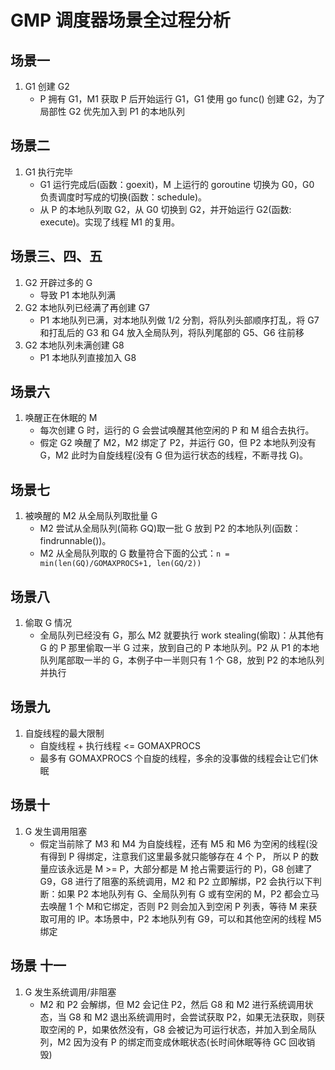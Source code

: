 # GMP 调度器场景全过程分析

## 场景一

1. G1 创建 G2
    - P 拥有 G1，M1 获取 P 后开始运行 G1，G1 使用 go func() 创建 G2，为了局部性 G2 优先加入到 P1 的本地队列

## 场景二

1. G1 执行完毕
    - G1 运行完成后(函数：goexit)，M 上运行的 goroutine 切换为 G0，G0 负责调度时写成的切换(函数：schedule)。
    - 从 P 的本地队列取 G2，从 G0 切换到 G2，并开始运行 G2(函数: execute)。实现了线程 M1 的复用。

## 场景三、四、五

1. G2 开辟过多的 G
    - 导致 P1 本地队列满
2. G2 本地队列已经满了再创建 G7
    - P1 本地队列已满，对本地队列做 1/2 分割，将队列头部顺序打乱，将 G7 和打乱后的 G3 和 G4 放入全局队列，将队列尾部的 G5、G6 往前移
3. G2 本地队列未满创建 G8
    - P1 本地队列直接加入 G8

## 场景六

1. 唤醒正在休眠的 M
    - 每次创建 G 时，运行的 G 会尝试唤醒其他空闲的 P 和 M 组合去执行。
    - 假定 G2 唤醒了 M2，M2 绑定了 P2，并运行 G0，但 P2 本地队列没有 G，M2 此时为自旋线程(没有 G 但为运行状态的线程，不断寻找 G)。

## 场景七

1. 被唤醒的 M2 从全局队列取批量 G
    - M2 尝试从全局队列(简称 GQ)取一批 G 放到 P2 的本地队列(函数：findrunnable())。
    - M2 从全局队列取的 G 数量符合下面的公式：`n = min(len(GQ)/GOMAXPROCS+1, len(GQ/2))`

## 场景八

1. 偷取 G 情况
    - 全局队列已经没有 G，那么 M2 就要执行 work stealing(偷取)：从其他有 G 的 P 那里偷取一半 G 过来，放到自己的 P 本地队列。P2 从 P1 的本地队列尾部取一半的 G，本例子中一半则只有 1 个 G8，放到 P2 的本地队列并执行

## 场景九

1. 自旋线程的最大限制
    - 自旋线程 + 执行线程 <= GOMAXPROCS
    - 最多有 GOMAXPROCS 个自旋的线程，多余的没事做的线程会让它们休眠

## 场景十

1. G 发生调用阻塞
    - 假定当前除了 M3 和 M4 为自旋线程，还有 M5 和 M6 为空闲的线程(没有得到 P 得绑定，注意我们这里最多就只能够存在 4 个 P，
      所以 P 的数量应该永远是 M >= P，大部分都是 M 抢占需要运行的 P)，G8 创建了 G9，G8 进行了阻塞的系统调用，M2 和 P2 立即解绑，P2 会执行以下判断：如果 P2 本地队列有 G、全局队列有 G 或有空闲的 M，P2 都会立马去唤醒 1 个 M和它绑定，否则 P2 则会加入到空闲 P 列表，等待 M 来获取可用的 IP。本场景中，P2 本地队列有 G9，可以和其他空闲的线程 M5 绑定

## 场景 十一

1. G 发生系统调用/非阻塞
    - M2 和 P2 会解绑，但 M2 会记住 P2，然后 G8 和 M2 进行系统调用状态，当 G8 和 M2 退出系统调用时，会尝试获取 P2，如果无法获取，则获取空闲的 P，如果依然没有，G8 会被记为可运行状态，并加入到全局队列，M2 因为没有 P 的绑定而变成休眠状态(长时间休眠等待 GC 回收销毁)
